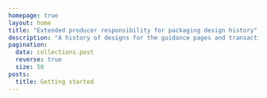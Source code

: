 ```yaml
---
homepage: true
layout: home
title: "Extended producer responsibility for packaging design history"
description: "A history of designs for the guidance pages and transactions that make up the EPR service."
pagination:
  data: collections.post
  reverse: true
  size: 50
posts:
  title: Getting started
---
```

